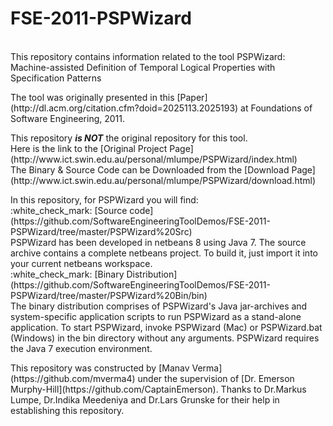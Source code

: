 # FSE-2011-PSPWizard
<br>
This repository contains information related to the tool PSPWizard: Machine-assisted Definition of Temporal Logical Properties with Specification Patterns
<p>
The tool was originally presented in this [Paper](http://dl.acm.org/citation.cfm?doid=2025113.2025193) at Foundations of Software Engineering, 2011.
<p>
This repository <b><i>is NOT</i></b> the original repository for this tool.<br>
Here is the link to the [Original Project Page](http://www.ict.swin.edu.au/personal/mlumpe/PSPWizard/index.html)<br>
The Binary & Source Code can be Downloaded from the [Download Page](http://www.ict.swin.edu.au/personal/mlumpe/PSPWizard/download.html)
<p>
In this repository, for PSPWizard you will find:<br>
:white_check_mark: [Source code](https://github.com/SoftwareEngineeringToolDemos/FSE-2011-PSPWizard/tree/master/PSPWizard%20Src)<br>
PSPWizard has been developed in netbeans 8 using Java 7. The source archive contains a complete netbeans project. To build it, just import it into your current netbeans workspace. <br>
:white_check_mark: [Binary Distribution](https://github.com/SoftwareEngineeringToolDemos/FSE-2011-PSPWizard/tree/master/PSPWizard%20Bin/bin)
<br>
The binary distribution comprises of PSPWizard's Java jar-archives and system-specific application scripts to run PSPWizard as a stand-alone application. To start PSPWizard, invoke PSPWizard (Mac) or PSPWizard.bat (Windows) in the bin directory without any arguments. PSPWizard requires the Java 7 execution environment.
<p>
This repository was constructed by [Manav Verma](https://github.com/mverma4) under the supervision of [Dr. Emerson Murphy-Hill](https://github.com/CaptainEmerson). Thanks to Dr.Markus Lumpe, Dr.Indika Meedeniya and Dr.Lars Grunske for their help in establishing this repository.

